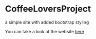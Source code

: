 # CoffeeLoversProject
a simple site with added bootstrap styling

You can take a look at the website [here](https://kaptejnszyma.github.io/CoffeeLoversProject/)
